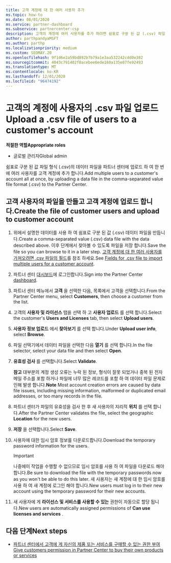 ```yaml
---
title: 고객 계정에 대 한 여러 사용자 추가
ms.topic: how-to
ms.date: 08/01/2020
ms.service: partner-dashboard
ms.subservice: partnercenter-csp
description: 고객의 계정에 여러 사용자를 추가 하려면 쉼표로 구분 된 값 (.csv) 파일 형식을 사용 하 여 파트너 센터에 데이터 파일을 업로드 합니다.
author: parthpandyaMSFT
ms.author: parthp
ms.localizationpriority: medium
ms.custom: SEOMAY.20
ms.openlocfilehash: 9f1d6e2a59bd892b7b79a1e3aa532242cdd0e302
ms.sourcegitcommit: 4043c791402f0acebee6ede160a135e87fe92493
ms.translationtype: MT
ms.contentlocale: ko-KR
ms.lasthandoff: 12/01/2020
ms.locfileid: "96474192"
---
```

# <a name="upload-a-csv-file-of-users-to-a-customers-account"></a><span data-ttu-id="a367e-103">고객의 계정에 사용자의 .csv 파일 업로드</span><span class="sxs-lookup"><span data-stu-id="a367e-103">Upload a .csv file of users to a customer's account</span></span>


<span data-ttu-id="a367e-104">**적절한 역할**</span><span class="sxs-lookup"><span data-stu-id="a367e-104">**Appropriate roles**</span></span>

- <span data-ttu-id="a367e-105">글로벌 관리자</span><span class="sxs-lookup"><span data-stu-id="a367e-105">Global admin</span></span>

<span data-ttu-id="a367e-106">쉼표로 구분 된 값 파일 형식 (.csv)의 데이터 파일을 파트너 센터에 업로드 하 여 한 번에 여러 사용자를 고객 계정에 추가 합니다.</span><span class="sxs-lookup"><span data-stu-id="a367e-106">Add multiple users to a customer's account all at once, by uploading a data file in the comma-separated value file format (.csv) to the Partner Center.</span></span> 

## <a name="create-the-file-of-customer-users-and-upload-to-customer-account"></a><span data-ttu-id="a367e-107">고객 사용자의 파일을 만들고 고객 계정에 업로드 합니다.</span><span class="sxs-lookup"><span data-stu-id="a367e-107">Create the file of customer users and upload to customer account</span></span>

1. <span data-ttu-id="a367e-108">위에서 설명한 데이터를 사용 하 여 쉼표로 구분 된 값 (.csv) 데이터 파일을 만듭니다.</span><span class="sxs-lookup"><span data-stu-id="a367e-108">Create a comma-separated value (.csv) data file with the data described above.</span></span> <span data-ttu-id="a367e-109">이후 단계에서 찾아볼 수 있도록 파일을 저장 합니다.</span><span class="sxs-lookup"><span data-stu-id="a367e-109">Save the file so you can browse to it in a later step.</span></span> <span data-ttu-id="a367e-110">[고객 계정에 대 한 여러 사용자를 가져오려면 .csv 파일의 필드](file-customer-users.md)를 참조 하세요.</span><span class="sxs-lookup"><span data-stu-id="a367e-110">See [Fields for .csv file to import multiple users for a customer account](file-customer-users.md).</span></span> 

2. <span data-ttu-id="a367e-111">파트너 센터 [대시보드](https://partner.microsoft.com/dashboard)에 로그인합니다.</span><span class="sxs-lookup"><span data-stu-id="a367e-111">Sign into the Partner Center [dashboard](https://partner.microsoft.com/dashboard).</span></span>

3. <span data-ttu-id="a367e-112">파트너 센터 메뉴에서 **고객** 을 선택한 다음, 목록에서 고객을 선택합니다.</span><span class="sxs-lookup"><span data-stu-id="a367e-112">From the Partner Center menu, select **Customers**, then choose a customer from the list.</span></span>

4. <span data-ttu-id="a367e-113">고객의 **사용자 및 라이선스** 탭을 선택 하 고 **사용자 업로드** 를 선택 합니다.</span><span class="sxs-lookup"><span data-stu-id="a367e-113">Select the customer's **Users and Licenses** tab, then select **Upload users**.</span></span>

5. <span data-ttu-id="a367e-114">**사용자 정보 업로드** 에서 **찾아보기** 를 선택 합니다.</span><span class="sxs-lookup"><span data-stu-id="a367e-114">Under **Upload user info**, select **Browse**.</span></span>

6. <span data-ttu-id="a367e-115">파일 선택기에서 데이터 파일을 선택한 다음 **열기** 를 선택 합니다.</span><span class="sxs-lookup"><span data-stu-id="a367e-115">In the file selector, select your data file and then select **Open**.</span></span>

7. <span data-ttu-id="a367e-116">**유효성 검사** 를 선택합니다.</span><span class="sxs-lookup"><span data-stu-id="a367e-116">Select **Validate**.</span></span>

    <span data-ttu-id="a367e-117">**참고**  대부분의 계정 생성 오류는 누락 된 정보, 형식이 잘못 되었거나 중복 된 전자 메일 주소를 포함 하거나 파일에 너무 많은 레코드를 포함 하 여 데이터 파일 문제로 인해 발생 합니다.</span><span class="sxs-lookup"><span data-stu-id="a367e-117">**Note**  Most account creation errors are caused by data file issues, including missing information, malformed or duplicated email addresses, or too many records in the file.</span></span>

8. <span data-ttu-id="a367e-118">파트너 센터가 파일의 유효성을 검사 한 후 새 사용자의 지리적 **위치** 를 선택 합니다.</span><span class="sxs-lookup"><span data-stu-id="a367e-118">After the Partner Center validates the file, select the geographic **Location** for the new users.</span></span>
9. <span data-ttu-id="a367e-119">**저장** 을 선택합니다.</span><span class="sxs-lookup"><span data-stu-id="a367e-119">Select **Save**.</span></span>
10. <span data-ttu-id="a367e-120">사용자에 대한 임시 암호 정보를 다운로드합니다.</span><span class="sxs-lookup"><span data-stu-id="a367e-120">Download the temporary password information for the users.</span></span>

    >[!IMPORTANT]
    > <span data-ttu-id="a367e-121">나중에이 작업을 수행할 수 없으므로 임시 암호를 사용 하 여 파일을 다운로드 해야 합니다.</span><span class="sxs-lookup"><span data-stu-id="a367e-121">Be sure to download the file with the temporary passwords now as you won't be able to do this later.</span></span> <span data-ttu-id="a367e-122">새 사용자는 새 계정에 대 한 임시 암호를 사용 하 여 새 계정에 로그인 해야 합니다.</span><span class="sxs-lookup"><span data-stu-id="a367e-122">New users must log in to their new account using the temporary password for their new accounts.</span></span>

11. <span data-ttu-id="a367e-123">새 사용자에 게 **라이선스 및 서비스를 사용할 수 있는** 권한이 자동으로 할당 됩니다.</span><span class="sxs-lookup"><span data-stu-id="a367e-123">New users are automatically assigned permissions of **Can use licenses and services** .</span></span> 

## <a name="next-steps"></a><span data-ttu-id="a367e-124">다음 단계</span><span class="sxs-lookup"><span data-stu-id="a367e-124">Next steps</span></span>

- [<span data-ttu-id="a367e-125">파트너 센터에서 고객에 게 자신의 제품 또는 서비스를 구매할 수 있는 권한 부여</span><span class="sxs-lookup"><span data-stu-id="a367e-125">Give customers permission in Partner Center to buy their own products or services</span></span>](give-customers-permission.md)
